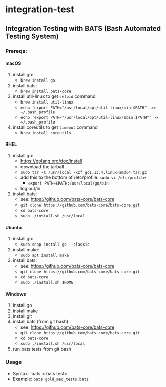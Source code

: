# integration-test
## Integration Testing with BATS (Bash Automated Testing System)
### Prereqs:
#### macOS
1. install go:
    - `brew install go`
1. install bats:
    - `brew install bats-core`
1. install util-linux to get `setpid` command
    - `brew install util-linux`
    - `echo 'export PATH="/usr/local/opt/util-linux/bin:$PATH"' >> ~/.bash_profile`
    - `echo 'export PATH="/usr/local/opt/util-linux/sbin:$PATH"' >> ~/.bash_profile`
1. install coreutils to get `timeout` command
    - `brew install coreutils`
#### RHEL
1. install go:
    - https://golang.org/doc/install
    - download the tarball
    - `sudo tar -C /usr/local -xzf go1.13.4.linux-amd64.tar.gz`
    -  add this to the bottom of /etc/profile: `sudo vi /etc/profile`
        - `export PATH=$PATH:/usr/local/go/bin`
    - log out/in
1. install bats:
    - see: https://github.com/bats-core/bats-core
    - `git clone https://github.com/bats-core/bats-core.git`
    - `cd bats-core`
    - `sudo ./install.sh /usr/local`
#### Ubuntu
1. install go:
    - `sudo snap install go --classic`
1. install make:
    - `sudo apt install make`
1. install bats:
    - see: https://github.com/bats-core/bats-core
    - `git clone https://github.com/bats-core/bats-core.git`
    - `cd bats-core`
    - `sudo ./install.sh $HOME`
    
#### Windows
1. install go
1. install make
1. install git
1. install bats (from git bash):
    - see: https://github.com/bats-core/bats-core
    - `git clone https://github.com/bats-core/bats-core.git`
    - `cd bats-core`
    - `sudo ./install.sh /usr/local`
1. run bats tests from git bash
### Usage
- Syntax: `bats <.bats test>
- Example: `bats gold_mac_tests.bats`